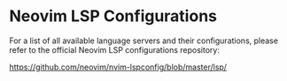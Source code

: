 # Neovim LSP Configurations

For a list of all available language servers and their configurations, please refer to the official Neovim LSP configurations repository:

https://github.com/neovim/nvim-lspconfig/blob/master/lsp/
